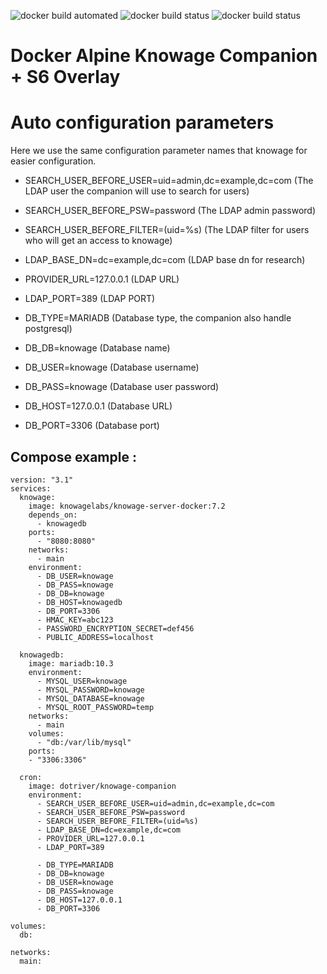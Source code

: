 ![docker build automated](https://img.shields.io/docker/cloud/automated/dotriver/knowage-companion)
![docker build status](https://img.shields.io/docker/cloud/build/dotriver/knowage-companion)
![docker build status](https://img.shields.io/docker/cloud/pulls/dotriver/knowage-companion)

# Docker Alpine Knowage Companion + S6 Overlay

# Auto configuration parameters 

Here we use the same configuration parameter names that knowage for easier configuration.

- SEARCH_USER_BEFORE_USER=uid=admin,dc=example,dc=com (The LDAP user the companion will use to search for users)
- SEARCH_USER_BEFORE_PSW=password (The LDAP admin password)
- SEARCH_USER_BEFORE_FILTER=(uid=%s) (The LDAP filter for users who will get an access to knowage)
- LDAP_BASE_DN=dc=example,dc=com (LDAP base dn for research)
- PROVIDER_URL=127.0.0.1 (LDAP URL)
- LDAP_PORT=389 (LDAP PORT)

- DB_TYPE=MARIADB (Database type, the companion also handle postgresql)
- DB_DB=knowage (Database name)
- DB_USER=knowage (Database username)
- DB_PASS=knowage (Database user password)
- DB_HOST=127.0.0.1 (Database URL)
- DB_PORT=3306 (Database port)

## Compose example :

    version: "3.1"
    services:
      knowage:
        image: knowagelabs/knowage-server-docker:7.2
        depends_on:
          - knowagedb
        ports:
          - "8080:8080"
        networks:
          - main
        environment:
          - DB_USER=knowage
          - DB_PASS=knowage
          - DB_DB=knowage
          - DB_HOST=knowagedb
          - DB_PORT=3306
          - HMAC_KEY=abc123
          - PASSWORD_ENCRYPTION_SECRET=def456
          - PUBLIC_ADDRESS=localhost
    
      knowagedb:
        image: mariadb:10.3
        environment:
          - MYSQL_USER=knowage
          - MYSQL_PASSWORD=knowage
          - MYSQL_DATABASE=knowage
          - MYSQL_ROOT_PASSWORD=temp
        networks:
          - main
        volumes:
          - "db:/var/lib/mysql"
        ports:
        - "3306:3306"
    
      cron:
        image: dotriver/knowage-companion
        environment:
          - SEARCH_USER_BEFORE_USER=uid=admin,dc=example,dc=com
          - SEARCH_USER_BEFORE_PSW=password
          - SEARCH_USER_BEFORE_FILTER=(uid=%s)
          - LDAP_BASE_DN=dc=example,dc=com
          - PROVIDER_URL=127.0.0.1
          - LDAP_PORT=389
    
          - DB_TYPE=MARIADB
          - DB_DB=knowage
          - DB_USER=knowage
          - DB_PASS=knowage
          - DB_HOST=127.0.0.1
          - DB_PORT=3306
    
    volumes:
      db:
    
    networks:
      main: